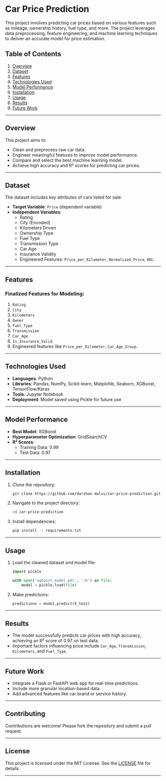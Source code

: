 # **Car Price Prediction**

This project involves predicting car prices based on various features such as mileage, ownership history, fuel type, and more. The project leverages data preprocessing, feature engineering, and machine learning techniques to deliver an accurate model for price estimation.

## **Table of Contents**
1. [Overview](#overview)
2. [Dataset](#dataset)
3. [Features](#features)
4. [Technologies Used](#technologies-used)
5. [Model Performance](#model-performance)
6. [Installation](#installation)
7. [Usage](#usage)
8. [Results](#results)
9. [Future Work](#future-work)

---

## **Overview**
This project aims to:
- Clean and preprocess raw car data.
- Engineer meaningful features to improve model performance.
- Compare and select the best machine learning model.
- Achieve high accuracy and R² scores for predicting car prices.

---

## **Dataset**
The dataset includes key attributes of cars listed for sale:
- **Target Variable**: `Price` (dependent variable)
- **Independent Variables**:
  - Rating
  - City (Encoded)
  - Kilometers Driven
  - Ownership Type
  - Fuel Type
  - Transmission Type
  - Car Age
  - Insurance Validity
  - Engineered Features: `Price_per_Kilometer`, `Normalized_Price`, etc.

---

## **Features**
### Finalized Features for Modeling:
1. `Rating`
2. `City`
3. `Kilometers`
4. `Owner`
5. `Fuel_Type`
6. `Transmission`
7. `Car_Age`
8. `Is_Insurance_Valid`
9. Engineered features like `Price_per_Kilometer`, `Car_Age_Group`.

---

## **Technologies Used**
- **Languages**: Python
- **Libraries**: Pandas, NumPy, Scikit-learn, Matplotlib, Seaborn, XGBoost, TensorFlow/Keras
- **Tools**: Jupyter Notebook
- **Deployment**: Model saved using Pickle for future use

---

## **Model Performance**
- **Best Model**: XGBoost
- **Hyperparameter Optimization**: GridSearchCV
- **R² Scores**:
  - Training Data: 0.99
  - Test Data: 0.97

---

## **Installation**
1. Clone the repository:
   ```bash
   git clone https://github.com/darshan-dalvi/car-price-prediction.git
   ```
2. Navigate to the project directory:
   ```bash
   cd car-price-prediction
   ```
3. Install dependencies:
   ```bash
   pip install -r requirements.txt
   ```

---

## **Usage**
1. Load the cleaned dataset and model file:
   ```python
   import pickle

   with open('xgboost_model.pkl', 'rb') as file:
       model = pickle.load(file)
   ```
2. Make predictions:
   ```python
   predictions = model.predict(X_test)
   ```

---

## **Results**
- The model successfully predicts car prices with high accuracy, achieving an R² score of 0.97 on test data.
- Important factors influencing price include `Car_Age`, `Transmission`, `Kilometers`, and `Fuel_Type`.

---

## **Future Work**
- Integrate a Flask or FastAPI web app for real-time predictions.
- Include more granular location-based data.
- Add advanced features like car brand or service history.

---

## **Contributing**
Contributions are welcome! Please fork the repository and submit a pull request.

---

## **License**
This project is licensed under the MIT License. See the [LICENSE](LICENSE) file for details.

---
